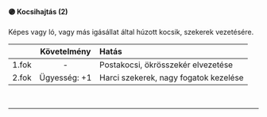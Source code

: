 #### 🟣 Kocsihajtás (2)

Képes vagy ló, vagy más igásállat által húzott kocsik, szekerek vezetésére.

| |  Követelmény | Hatás  |
| :----------- | :-----------: | :----------- |
| 1.fok | - | Postakocsi, ökrösszekér elvezetése |
| 2.fok | Ügyesség: +1 | Harci szekerek, nagy fogatok kezelése |

<br />

---
